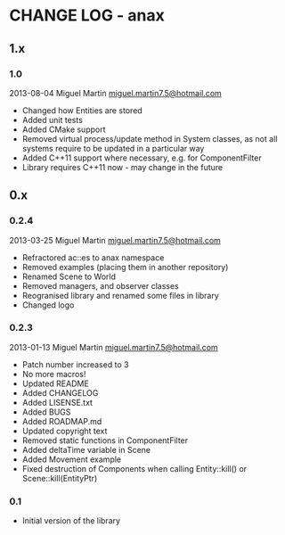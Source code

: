 # CHANGE LOG - anax

## 1.x

### 1.0
2013-08-04 Miguel Martin <miguel.martin7.5@hotmail.com>

- Changed how Entities are stored
- Added unit tests
- Added CMake support
- Removed virtual process/update method in System classes, as not all systems require to be updated in a particular way
- Added C++11 support where necessary, e.g. for ComponentFilter
- Library requires C++11 now - may change in the future

## 0.x

### 0.2.4

2013-03-25 Miguel Martin <miguel.martin7.5@hotmail.com>

- Refractored ac::es to anax namespace
- Removed examples (placing them in another repository)
- Renamed Scene to World
- Removed managers, and observer classes
- Reogranised library and renamed some files in library
- Changed logo

### 0.2.3

2013-01-13 Miguel Martin <miguel.martin7.5@hotmail.com>

- Patch number increased to 3
- No more macros!
- Updated README
- Added CHANGELOG
- Added LISENSE.txt
- Added BUGS
- Added ROADMAP.md
- Updated copyright text
- Removed static functions in ComponentFilter
- Added deltaTime variable in Scene
- Added Movement example
- Fixed destruction of Components when calling Entity::kill() or Scene::kill(EntityPtr)

### 0.1 

- Initial version of the library